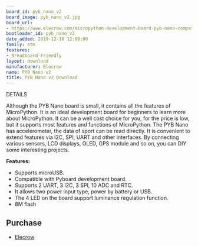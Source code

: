 ```yaml
---
board_id: pyb_nano_v2
board_image: pyb_nano_v2.jpg
board_url:
- https://www.elecrow.com/micropython-development-board-pyb-nano-compatible-with-python.html
bootloader_id: pyb_nano_v2
date_added: 2019-12-10 12:00:00
family: stm
features:
- Breadboard-Friendly
layout: download
manufacturer: Elecrow
name: PYB Nano v2
title: PYB Nano v2 Download
---
```


DETAILS

Although the PYB Nano board is small, it contains all the features of MicroPython. It is an ideal development board for beginners to learn more about MicroPython. It can be a well cost choice for you, for the price is low, but it supports most features and functions of MicroPython. The PYB Nano has accelerometer, the data of sport can be read directly.
It is convenient to extend features via I2C, SPI, UART and other interfaces. By connecting various sensors, LCD displays, OLED, GPS module and so on, you can DIY some interesting projects.

**Features:**
- Supports microUSB.
- Compatible with Pyboard development board.
- Supports 2 UART, 3 I2C, 3 SPI, 10 ADC and RTC.
- It allows two power input type, power by battery or USB.
- The 4 LED on the board support luminance regulation function.
- 8M flash

## Purchase
* [Elecrow](https://www.elecrow.com/micropython-development-board-pyb-nano-compatible-with-python.html)
